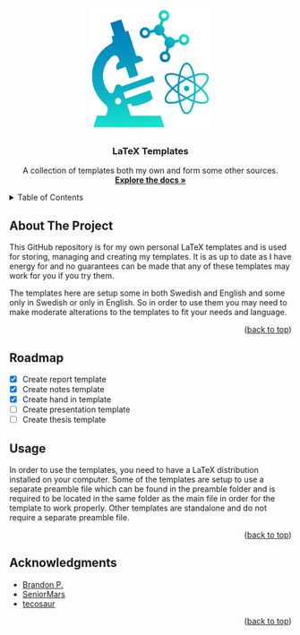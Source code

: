 <!-- Improved compatibility of back to top link: See: https://github.com/othneildrew/Best-README-Template/pull/73 -->
<a name="readme-top"></a>
<!--



<!-- PROJECT LOGO -->
<br />
<div align="center">
  <a href="https://github.com/glindeb/LaTeX_Templates">
    <img src="repo_files/logga_circut_labs.png" alt="Logo" width="220" height="220">
  </a>

  <h3 align="center">LaTeX Templates</h3>

  <p align="center">
    A collection of templates both my own and form some other sources.
    <br />
    <a href="https://github.com/glindeb/LaTeX_Templates"><strong>Explore the docs »</strong></a>
    <br />
  </p>
</div>



<!-- TABLE OF CONTENTS -->
<details>
  <summary>Table of Contents</summary>
  <ol>
    <li><a href="#about-the-project">About The Project</a></li>
    <li><a href="#roadmap">Roadmap</a></li>
    <li><a href="#acknowledgments">Acknowledgments</a></li>
  </ol>
</details>



<!-- ABOUT THE PROJECT -->
## About The Project

This GitHub repository is for my own personal LaTeX templates and is used for storing, managing and creating my templates. It is as up to date as I have energy for and no guarantees can be made that any of these templates may work for you if you try them.

The templates here are setup some in both Swedish and English and some only in Swedish or only in English. So in order to use them you may need to make moderate alterations to the templates to fit your needs and language.

<p align="right">(<a href="#readme-top">back to top</a>)</p>



<!-- ROADMAP -->
## Roadmap

- [x] Create report template
- [x] Create notes template
- [x] Create hand in template
- [ ] Create presentation template
- [ ] Create thesis template

<!-- Installation -->
## Usage

In order to use the templates, you need to have a LaTeX distribution installed on your computer. Some of the templates are setup to use a separate preamble file which can be found in the preamble folder and is required to be located in the same folder as the main file in order for the template to work properly. Other templates are standalone and do not require a separate preamble file.

<p align="right">(<a href="#readme-top">back to top</a>)</p>


<!-- ACKNOWLEDGMENTS -->
## Acknowledgments

* [Brandon P.](https://github.com/BrandonPacewic)
* [SeniorMars](https://github.com/SeniorMars)
* [tecosaur](https://github.com/tecosaur)

<p align="right">(<a href="#readme-top">back to top</a>)<ttps://img.shields.io/badge/jQuery-0769AD?style=for-the-badge&logo=jquery&logoColor=white
[JQuery-url]: https://jquery.com 
